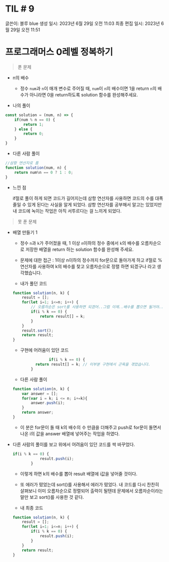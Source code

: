 # TIL # 9

글쓴이: 블루 blue
생성 일시: 2023년 6월 29일 오전 11:03
최종 편집 일시: 2023년 6월 29일 오전 11:51

# 프로그래머스 0레벨 정복하기

> 푼 문제
> 
- n의 배수
    - 정수 `num`과 `n`이 매개 변수로 주어질 때, `num`이 `n`의 배수이면 1을 return `n`의 배수가 아니라면 0을 return하도록 solution 함수를 완성해주세요.

- 나의 풀이

```jsx
const solution = (num, n) => {
    if(num % n == 0) {
        return 1;
    } else {
        return 0;
    }
}
```

- 다른 사람 풀이

```jsx
//삼항 연산자로 품
function solution(num, n) {
    return num%n == 0 ? 1 : 0;
}
```

- 느낀 점
    
    if절로 풀이 하게 되면 코드가 길어지는데 삼항 연산자를 사용하면 코드의 수를 대폭 줄일 수 있게 된다는 사실을 알게 되었다. 삼항 연산자를 공부해서 알고는 있었지만 내 코드에 녹이는 작업은 아직 서투르다는 걸 느끼게 되었다.
    

> 못 푼 문제
> 
- 배열 만들기 1
    - 정수 `n`과 `k`가 주어졌을 때, 1 이상 `n`이하의 정수 중에서 `k`의 배수를 오름차순으로 저장한 배열을 return 하는 solution 함수를 완성해 주세요.
    
    - 문제에 대한 접근 : 1이상 n이하의 정수까지 for문으로 돌아가게 하고 if절로 %연산자를 사용하여 k의 배수를 찾고 오름차순으로 정렬 하면 되겠구나 라고 생각했습니다.
    
    - 내가 풀던 코드
    
    ```jsx
    function solution(n, k) {
        result = [];
        for(let i=1; i<=n; i++) {
            // 오름차순은 sort를 사용하면 되겠어..그럼 이제..배수를 뽑으면 될거야..
            if(i % k == 0) {
                return result[] = k;
            }
        }
        result.sort();
        return result;
    }
    ```
    
    - 구현에 어려움이 있던 코드
    
    ```jsx
    				if(i % k == 0) {
              return result[] = k; // 이부분 구현에서 곤욕을 겪었습니다.
            }
    ```
    
    - 다른 사람 풀이
    
    ```jsx
    function solution(n, k) {
        var answer = [];
        for(var i = k; i <= n; i+=k){
            answer.push(i);
        }
        return answer;
    }
    ```
    
    - 이 분은 for문이 돌 때 k의 배수의 수 만큼을 더해주고 push로 for문이 돌면서 나온 i의 값을 answer 배열에 넣어주는 작업을 하였다.

- 다른 사람의 풀이를 보고 위에서 어려움이 있던 코드를 싹 바꾸었다.
    
    ```jsx
    if(i % k == 0) {
                result.push(i);
            }
    ```
    
    - 이렇게 하면 k의 배수를 뽑아 result 배열에 i값을 넣어줄 것이다.
    
    - 또 에러가 떴었는데 sort()를 사용해서 에러가 떴었다. 내 코드를 다시 찬찬히 살펴보니 이미 오름차순으로 정렬되어 출력이 될텐데  문제에서 오름차순이라는 말만 보고 sort()를 사용한 것 같다.
    
    - 내 최종 코드
    
    ```jsx
    function solution(n, k) {
        result = [];
        for(let i=1; i<=n; i++) {
            if(i % k == 0) {
                result.push(i);
            }
        }
        return result;
    }
    ```